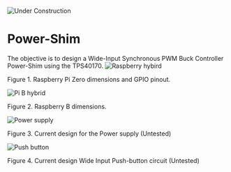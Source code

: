 ![Under Construction](https://user-images.githubusercontent.com/90804577/235811089-80b9bb64-8190-4145-b768-4a4fa93bdb05.png)


# Power-Shim
The objective is to design a Wide-Input Synchronous PWM Buck Controller Power-Shim using the TPS40170.
![Raspberry hybird](https://user-images.githubusercontent.com/90804577/235952550-227ee0e8-5e73-457b-b64e-22fbbf79185c.png)

Figure 1. Raspberry Pi Zero dimensions and GPIO pinout.

![Pi B hybrid](https://user-images.githubusercontent.com/90804577/236075554-a4f3fe66-1d6d-4c46-8c29-9251df177095.png)

Figure 2. Raspberry B dimensions.

![Power supply](https://user-images.githubusercontent.com/90804577/236694395-9789f2d8-1cfd-4ad1-a7d5-fb4b9b2f95f8.png)

Figure 3. Current design for the Power supply (Untested) 

![Push button](https://user-images.githubusercontent.com/90804577/236694407-b312c367-1d82-46e8-9fbf-2e0c342af25f.png)

Figure 4. Current design Wide Input Push-button circuit (Untested)
